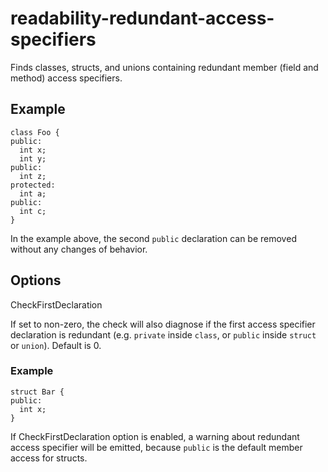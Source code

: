 readability-redundant-access-specifiers
=======================================

Finds classes, structs, and unions containing redundant member (field
and method) access specifiers.

Example
-------

    class Foo {
    public:
      int x;
      int y;
    public:
      int z;
    protected:
      int a;
    public:
      int c;
    }

In the example above, the second `public` declaration can be removed
without any changes of behavior.

Options
-------

CheckFirstDeclaration

If set to non-zero, the check will also diagnose if the first access
specifier declaration is redundant (e.g. `private` inside `class`, or
`public` inside `struct` or `union`). Default is <span
class="title-ref">0</span>.

### Example

    struct Bar {
    public:
      int x;
    }

If <span class="title-ref">CheckFirstDeclaration</span> option is
enabled, a warning about redundant access specifier will be emitted,
because `public` is the default member access for structs.
